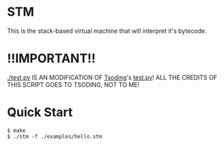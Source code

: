 # STM

This is the stack-based virtual machine that will interpret it's bytecode.

# !!IMPORTANT!!

[./test.py](./test.py) IS AN MODIFICATION OF [Tsoding](https://github.com/tsoding)'s [test.py](https://gitlab.com/tsoding/porth/-/blob/master/test.py)! ALL THE CREDITS OF THIS SCRIPT GOES TO TSODING, NOT TO ME!

# Quick Start

```console
$ make
$ ./stm -f ./examples/hello.stm
```
